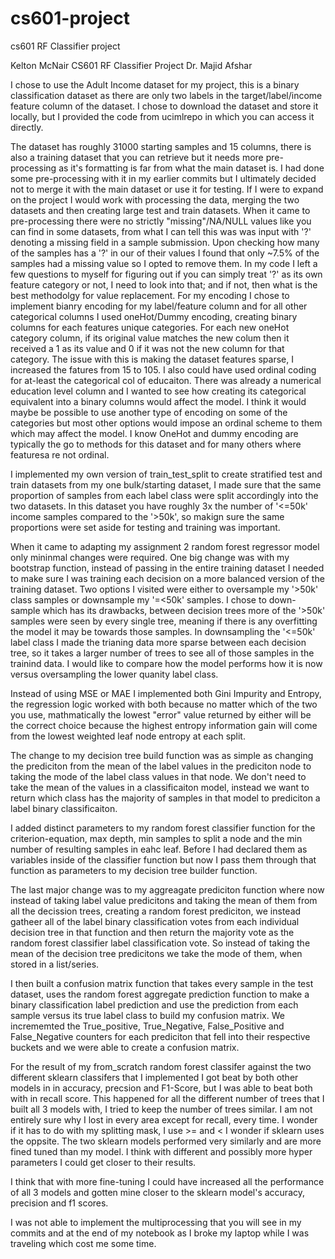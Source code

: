 # cs601-project
cs601 RF Classifier project

Kelton McNair
CS601 RF Classifier Project
Dr. Majid Afshar

I chose to use the Adult Income dataset for my project, this is a binary classification dataset as there are only two labels in the target/label/income feature column of the dataset. I chose to download the dataset and store it locally, but I provided the code from ucimlrepo in which you can access it directly. 

The dataset has roughly 31000 starting samples and 15 columns, there is also a training dataset that you can retrieve but it needs more pre-processing as it's formatting is far from what the main dataset is. I had done some pre-processing with it in my earlier commits but I ultimately decided not to merge it with the main dataset or use it for testing. If I were to expand on the project I would work with processing the data, merging the two datasets and then creating large test and train datasets. 
When it came to pre-processing there were no strictly "missing"/NA/NULL values like you can find in some datasets, from what I can tell this was was input with '?' denoting a missing field in a sample submission. Upon checking how many of the samples has a '?' in our of their values I found that only ~7.5% of the samples had a missing value so I opted to remove them. In my code I left a few questions to myself for figuring out if you can simply treat '?' as its own feature category or not, I need to look into that; and if not, then what is the best methodolgy for value replacement.
For my encoding I chose to implement bianry encoding for my label/feature column and for all other categorical columns I used oneHot/Dummy encoding, creating binary columns for each features unique categories. For each new oneHot category column, if its original value matches the new colum then it received a 1 as its value and 0 if it was not the new column for that category. The issue with this is making the dataset features sparse, I increased the fatures from 15 to 105. I also could have used ordinal coding for at-least the categorical col of educaiton. There was already a numerical education level column and I wanted to see how creating its categorical equivalent into a binary columns would affect the model. I think it would maybe be possible to use another type of encoding on some of the categories but most other options would impose an ordinal scheme to them which may affect the model. I know OneHot and dummy encoding are typically the go to methods for this dataset and for many others where featuresa re not ordinal. 

I implemented my own version of train_test_split to create stratified test and train datasets from my one bulk/starting dataset, I made sure that the same proportion of samples from each label class were split accordingly into the two datasets. In this dataset you have roughly 3x the number of '<=50k' income samples compared to the '>50k', so makign sure the same proportions were set aside for testing and training was important. 

When it came to adapting my assignment 2 random forest regressor model only mininmal changes were required. One big change was with my bootstrap function, instead of passing in the entire training dataset I needed to make sure I was training each decision on a more balanced version of the training dataset. Two options I visited were either to oversample my '>50k' class samples or downsample my '=<50k' samples. I chose to down-sample which has its drawbacks, between decision trees more of the '>50k' samples were seen by every single tree, meaning if there is any overfitting the model it may be towards those samples. In downsampling the '<=50k' label class I made the trianing data more sparse between each decision tree, so it takes a larger number of trees to see all of those samples in the trainind data. I would like to compare how the model performs how it is now versus oversampling the lower quanity label class. 

Instead of using MSE or MAE I implemented both Gini Impurity and Entropy, the regression logic worked with both because no matter which of the two you use, mathmatically the lowest "error" value returned by either will be the correct choice because the highest entropy information gain will come from the lowest weighted leaf node entropy at each split. 

The change to my decision tree build function was as simple as changing the prediciton from the mean of the label values in the prediciton node to taking the mode of the label class values in that node. We don't need to take the mean of the values in a classificaiton model, instead we want to return which class has the majority of samples in that model to prediciton a label binary classificaiton.

I added distinct parameters to my random forest classifier function for the criterion-equation, max depth, min samples to split a node and the min number of resulting samples in eahc leaf. Before I had declared them as variables inside of the classifier function but now I pass them through that function as parameters to my decision tree builder function. 

The last major change was to my aggreagate prediciton function where now instead of taking label value predicitons and taking the mean of them from all the decission trees, creating a random forest prediciton, we instead gatheer all of the label binary classification votes from each individual decision tree in that function and then return the majority vote as the random forest classifier label classification vote. So instead of taking the mean of the decision tree predicitons we take the mode of them, when stored in a list/series.

I then built a confusion matrix function that takes every sample in the test dataset, uses the random forest aggregate prediction function to make a binary classification label prediction and use the prediction from each sample versus its true label class to build my confusion matrix. We incrememted the True_positive, True_Negative, False_Positive and False_Negative counters for each prediciton that fell into their respective buckets and we were able to create a confusion matrix.


For the result of my from_scratch random forest classifer against the two different sklearn classifers that I implemented I got beat by both other models in in accuracy, precsion and F1-Score, but I was able to beat both with in recall score. This happened for all the different number of trees that I built all 3 models with, I tried to keep the number of trees similar. I am not entirely sure why I lost in every area except for recall, every time. I wonder if it has to do with my splitting mask, I use >= and < I wonder if sklearn uses the oppsite. The two sklearn models performed very similarly and are more fined tuned than my model. I think with different and possibly more hyper parameters I could get closer to their results. 

I think that with more fine-tuning I could have increased all the performance of all 3 models and gotten mine closer to the sklearn model's accuracy, precision and f1 scores. 


I was not able to implement the multiprocessing that you will see in my commits and at the end of my notebook as I broke my laptop while I was traveling which cost me some time. 
